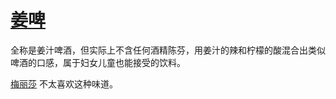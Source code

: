 # [姜啤](../食物及饮料/姜啤.md)

全称是姜汁啤酒，但实际上不含任何酒精陈芬，用姜汁的辣和柠檬的酸混合出类似啤酒的口感，属于妇女儿童也能接受的饮料。

[梅丽莎](../人物/梅丽莎.md) 不太喜欢这种味道。

